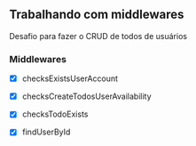 ## Trabalhando com middlewares

Desafio para fazer o CRUD de todos de usuários

### Middlewares

- [x] checksExistsUserAccount

- [x] checksCreateTodosUserAvailability

- [x] checksTodoExists

- [x] findUserById
